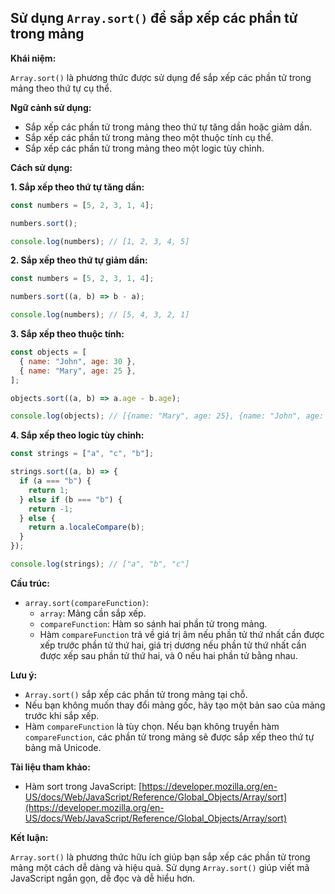 ## Sử dụng `Array.sort()` để sắp xếp các phần tử trong mảng

**Khái niệm:**

`Array.sort()` là phương thức được sử dụng để sắp xếp các phần tử trong mảng theo thứ tự cụ thể.

**Ngữ cảnh sử dụng:**

- Sắp xếp các phần tử trong mảng theo thứ tự tăng dần hoặc giảm dần.
- Sắp xếp các phần tử trong mảng theo một thuộc tính cụ thể.
- Sắp xếp các phần tử trong mảng theo một logic tùy chỉnh.

**Cách sử dụng:**

**1. Sắp xếp theo thứ tự tăng dần:**

```javascript
const numbers = [5, 2, 3, 1, 4];

numbers.sort();

console.log(numbers); // [1, 2, 3, 4, 5]
```

**2. Sắp xếp theo thứ tự giảm dần:**

```javascript
const numbers = [5, 2, 3, 1, 4];

numbers.sort((a, b) => b - a);

console.log(numbers); // [5, 4, 3, 2, 1]
```

**3. Sắp xếp theo thuộc tính:**

```javascript
const objects = [
  { name: "John", age: 30 },
  { name: "Mary", age: 25 },
];

objects.sort((a, b) => a.age - b.age);

console.log(objects); // [{name: "Mary", age: 25}, {name: "John", age: 30}]
```

**4. Sắp xếp theo logic tùy chỉnh:**

```javascript
const strings = ["a", "c", "b"];

strings.sort((a, b) => {
  if (a === "b") {
    return 1;
  } else if (b === "b") {
    return -1;
  } else {
    return a.localeCompare(b);
  }
});

console.log(strings); // ["a", "b", "c"]
```

**Cấu trúc:**

- `array.sort(compareFunction)`:
  - `array`: Mảng cần sắp xếp.
  - `compareFunction`: Hàm so sánh hai phần tử trong mảng.
  - Hàm `compareFunction` trả về giá trị âm nếu phần tử thứ nhất cần được xếp trước phần tử thứ hai, giá trị dương nếu phần tử thứ nhất cần được xếp sau phần tử thứ hai, và 0 nếu hai phần tử bằng nhau.

**Lưu ý:**

- `Array.sort()` sắp xếp các phần tử trong mảng tại chỗ.
- Nếu bạn không muốn thay đổi mảng gốc, hãy tạo một bản sao của mảng trước khi sắp xếp.
- Hàm `compareFunction` là tùy chọn. Nếu bạn không truyền hàm `compareFunction`, các phần tử trong mảng sẽ được sắp xếp theo thứ tự bảng mã Unicode.

**Tài liệu tham khảo:**

- Hàm sort trong JavaScript: [https://developer.mozilla.org/en-US/docs/Web/JavaScript/Reference/Global_Objects/Array/sort](https://developer.mozilla.org/en-US/docs/Web/JavaScript/Reference/Global_Objects/Array/sort)

**Kết luận:**

`Array.sort()` là phương thức hữu ích giúp bạn sắp xếp các phần tử trong mảng một cách dễ dàng và hiệu quả. Sử dụng `Array.sort()` giúp viết mã JavaScript ngắn gọn, dễ đọc và dễ hiểu hơn.
